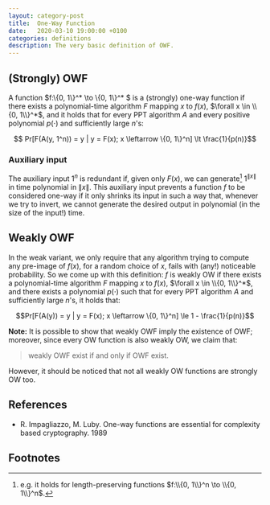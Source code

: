 ```yaml
---
layout: category-post
title:  One-Way Function
date:   2020-03-10 19:00:00 +0100
categories: definitions
description: The very basic definition of OWF.
---
```

## (Strongly) OWF

A function $f:\\{0, 1\\}^* \to \\{0, 1\\}^* $ is a (strongly) one-way function if there exists a polynomial-time algorithm $F$ mapping $x$ to $f(x)$, $\forall x \in \\{0, 1\\}^*$, and it holds that for every PPT algorithm $A$ and every positive polynomial $p(\cdot)$ and sufficiently large $n$'s:

$$ Pr[F(A(y, 1^n)) = y | y = F(x); x \leftarrow \{0, 1\}^n] \lt \frac{1}{p(n)}$$

### Auxiliary input

The auxiliary input $1^n$ is redundant if, given only $F(x)$, we can generate[^lpf] $1^{\|x\|}$ in time polynomial in $\|x\|$. This auxiliary input prevents a function $f$ to be considered one-way if it only shrinks its input in such a way that, whenever we try to invert, we cannot generate the desired output in polynomial (in the size of the input!) time.

## Weakly OWF

In the weak variant, we only require that any algorithm trying to compute any pre-image of $f(x)$, for a random choice of $x$, fails with (any!) noticeable probability. So we come up with this definition: $f$ is weakly OW if there exists a polynomial-time algorithm $F$ mapping $x$ to $f(x)$, $\forall x \in \\{0, 1\\}^*$, and there exists a polynomial $p(\cdot)$ such that for every PPT algorithm $A$ and sufficiently large $n$'s, it holds that:

$$Pr[F(A(y)) = y | y = F(x); x \leftarrow \{0, 1\}^n] \le 1 - \frac{1}{p(n)}$$

**Note:** It is possible to show that weakly OWF imply the existence of OWF; moreover, since every OW function is also weakly OW, we claim that:

> weakly OWF exist if and only if OWF exist.

However, it should be noticed that not all weakly OW functions are strongly OW too.

## References

- R. Impagliazzo, M. Luby. One-way functions are essential for complexity based cryptography. 1989

## Footnotes

[^lpf]: e.g. it holds for length-preserving functions $f:\\{0, 1\\}^n \to \\{0, 1\\}^n$.
